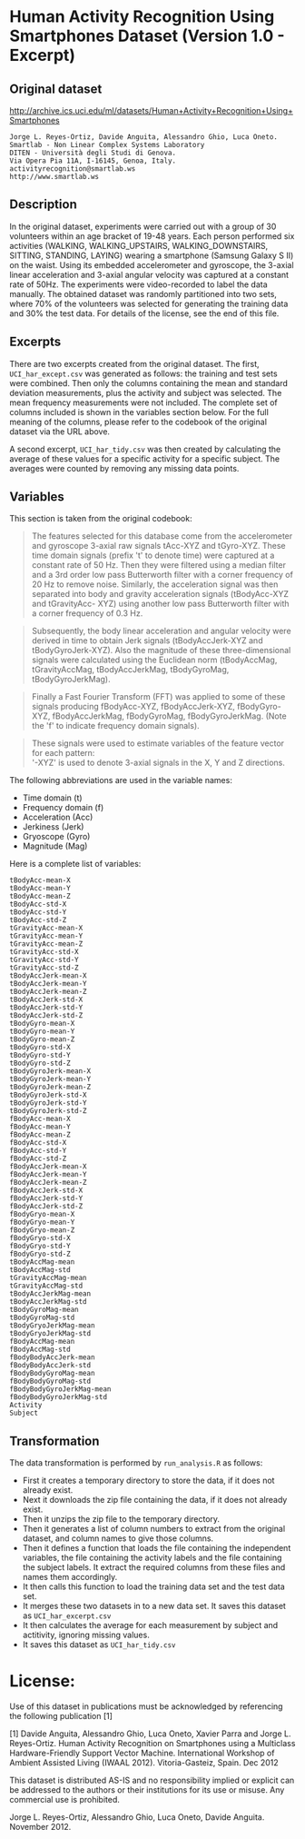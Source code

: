 Human Activity Recognition Using Smartphones Dataset (Version 1.0 - Excerpt)
============================================================================

## Original dataset 

http://archive.ics.uci.edu/ml/datasets/Human+Activity+Recognition+Using+Smartphones

    Jorge L. Reyes-Ortiz, Davide Anguita, Alessandro Ghio, Luca Oneto.
    Smartlab - Non Linear Complex Systems Laboratory
    DITEN - Università degli Studi di Genova.
    Via Opera Pia 11A, I-16145, Genoa, Italy.
    activityrecognition@smartlab.ws
    http://www.smartlab.ws

## Description 

In the original dataset, experiments were carried out with a group of 30 volunteers within an age bracket of 19-48 years. Each person performed six activities (WALKING, WALKING_UPSTAIRS, WALKING_DOWNSTAIRS, SITTING, STANDING, LAYING) wearing a smartphone (Samsung Galaxy S II) on the waist. Using its embedded accelerometer and gyroscope, the 3-axial linear acceleration and 3-axial angular velocity was captured at a constant rate of 50Hz. The experiments were video-recorded to label the data manually. The obtained dataset was randomly partitioned into two sets, where 70% of the volunteers was selected for generating the training data and 30% the test data. For details of the license, see the end of this file. 

## Excerpts

There are two excerpts created from the original dataset. The first, `UCI_har_except.csv` was generated as follows: the training and test sets were combined. Then only the columns containing the mean and standard deviation measurements, plus the activity and subject was selected. The mean frequency measurements were not included. The complete set of columns included is shown in the variables section below. For the full meaning of the columns, please refer to the codebook of the original dataset via the URL above.

A second excerpt, `UCI_har_tidy.csv` was then created by calculating the average of these values for a specific activity for a specific subject. The averages were counted by removing any missing data points.

## Variables

This section is taken from the original codebook: 

> The features selected for this database come from the accelerometer and gyroscope 3-axial raw
> signals tAcc-XYZ and tGyro-XYZ. These time domain signals (prefix 't' to denote time) were captured 
> at a constant rate of 50 Hz. Then they were filtered using a median filter and a 3rd order low pass 
> Butterworth filter with a corner frequency of 20 Hz to remove noise. Similarly, the acceleration 
> signal was then separated into body and gravity acceleration signals (tBodyAcc-XYZ and tGravityAcc-
> XYZ) using another low pass Butterworth filter with a corner frequency of 0.3 Hz. 

> Subsequently, the body linear acceleration and angular velocity were derived in time to obtain Jerk 
> signals (tBodyAccJerk-XYZ and tBodyGyroJerk-XYZ). Also the magnitude of these three-dimensional 
> signals were calculated using the Euclidean norm (tBodyAccMag, tGravityAccMag, tBodyAccJerkMag, 
> tBodyGyroMag, tBodyGyroJerkMag). 

> Finally a Fast Fourier Transform (FFT) was applied to some of these signals producing fBodyAcc-XYZ, 
> fBodyAccJerk-XYZ, fBodyGyro-XYZ, fBodyAccJerkMag, fBodyGyroMag, fBodyGyroJerkMag. (Note the 'f' to 
> indicate frequency domain signals). 

> These signals were used to estimate variables of the feature vector for each pattern:  
> '-XYZ' is used to denote 3-axial signals in the X, Y and Z directions.

The following abbreviations are used in the variable names: 

- Time domain (t)
- Frequency domain (f)
- Acceleration (Acc)
- Jerkiness (Jerk) 
- Gryoscope (Gyro)
- Magnitude (Mag) 

Here is a complete list of variables:

    tBodyAcc-mean-X
    tBodyAcc-mean-Y
    tBodyAcc-mean-Z
    tBodyAcc-std-X
    tBodyAcc-std-Y
    tBodyAcc-std-Z
    tGravityAcc-mean-X
    tGravityAcc-mean-Y
    tGravityAcc-mean-Z
    tGravityAcc-std-X
    tGravityAcc-std-Y
    tGravityAcc-std-Z
    tBodyAccJerk-mean-X
    tBodyAccJerk-mean-Y
    tBodyAccJerk-mean-Z
    tBodyAccJerk-std-X
    tBodyAccJerk-std-Y
    tBodyAccJerk-std-Z
    tBodyGyro-mean-X
    tBodyGyro-mean-Y
    tBodyGyro-mean-Z
    tBodyGyro-std-X
    tBodyGyro-std-Y
    tBodyGyro-std-Z
    tBodyGyroJerk-mean-X
    tBodyGyroJerk-mean-Y
    tBodyGyroJerk-mean-Z
    tBodyGyroJerk-std-X
    tBodyGyroJerk-std-Y
    tBodyGyroJerk-std-Z
    fBodyAcc-mean-X
    fBodyAcc-mean-Y
    fBodyAcc-mean-Z
    fBodyAcc-std-X
    fBodyAcc-std-Y
    fBodyAcc-std-Z
    fBodyAccJerk-mean-X
    fBodyAccJerk-mean-Y
    fBodyAccJerk-mean-Z
    fBodyAccJerk-std-X
    fBodyAccJerk-std-Y
    fBodyAccJerk-std-Z
    fBodyGryo-mean-X
    fBodyGryo-mean-Y
    fBodyGryo-mean-Z
    fBodyGryo-std-X
    fBodyGryo-std-Y
    fBodyGryo-std-Z
    tBodyAccMag-mean
    tBodyAccMag-std
    tGravityAccMag-mean
    tGravityAccMag-std
    tBodyAccJerkMag-mean
    tBodyAccJerkMag-std
    tBodyGyroMag-mean
    tBodyGyroMag-std
    tBodyGryoJerkMag-mean
    tBodyGryoJerkMag-std
    fBodyAccMag-mean
    fBodyAccMag-std
    fBodyBodyAccJerk-mean
    fBodyBodyAccJerk-std
    fBodyBodyGyroMag-mean
    fBodyBodyGyroMag-std
    fBodyBodyGyroJerkMag-mean
    fBodyBodyGyroJerkMag-std
    Activity
    Subject

## Transformation

The data transformation is performed by `run_analysis.R` as follows:

- First it creates a temporary directory to store the data, if it does not already exist.
- Next it downloads the zip file containing the data, if it does not already exist.
- Then it unzips the zip file to the temporary directory.
- Then it generates a list of column numbers to extract from the original dataset, and column names to give those columns.
- Then it defines a function that loads the file containing the independent variables, the file containing the activity labels and the file containing the subject labels. It extract the required columns from these files and names them accordingly. 
- It then calls this function to load the training data set and the test data set. 
- It merges these two datasets in to a new data set. It saves this dataset as `UCI_har_excerpt.csv`
- It then calculates the average for each measurement by subject and actitivity, ignoring missing values.
- It saves this dataset as `UCI_har_tidy.csv`

License:
========
Use of this dataset in publications must be acknowledged by referencing the following publication [1] 

[1] Davide Anguita, Alessandro Ghio, Luca Oneto, Xavier Parra and Jorge L. Reyes-Ortiz. Human Activity Recognition on Smartphones using a Multiclass Hardware-Friendly Support Vector Machine. International Workshop of Ambient Assisted Living (IWAAL 2012). Vitoria-Gasteiz, Spain. Dec 2012

This dataset is distributed AS-IS and no responsibility implied or explicit can be addressed to the authors or their institutions for its use or misuse. Any commercial use is prohibited.

Jorge L. Reyes-Ortiz, Alessandro Ghio, Luca Oneto, Davide Anguita. November 2012.
